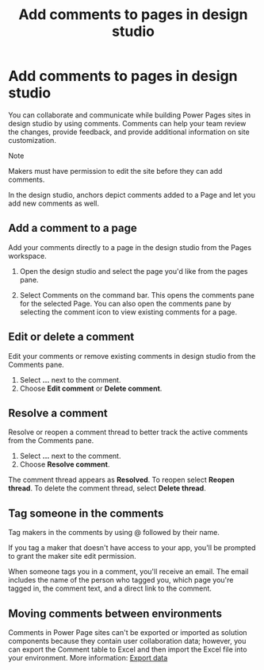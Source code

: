 ﻿---
title: Add comments to pages in design studio
description: Learn how to add comments to your Power Pages site.
author: 
ms.topic: conceptual
ms.custom: 
ms.date: 10/23/2023
ms.subservice:
ms.author: 
ms.reviewer: kkendrick
contributors:
    - ProfessorKendrick
---

# Add comments to pages in design studio

You can collaborate and communicate while building Power Pages sites in design studio by using comments. Comments can help your team review the changes, provide feedback, and provide additional information on site customization. 

> [!NOTE]
> Makers must have permission to edit the site before they can add comments.

In the design studio, anchors depict comments added to a Page and let you add new comments as well.

## Add a comment to a page

Add your comments directly to a page in the design studio from the Pages workspace.

1. Open the design studio and select the page you'd like from the pages pane.

1. Select Comments on the command bar. This opens the comments pane for the selected Page. You can also open the comments pane by selecting the comment icon to view existing comments for a page.

## Edit or delete a comment

Edit your comments or remove existing comments in design studio from the Comments pane.

1. Select **...** next to the comment.
1. Choose **Edit comment** or **Delete comment**.

## Resolve a comment

Resolve or reopen a comment thread to better track the active comments from the Comments pane.

1. Select **...** next to the comment.
1. Choose **Resolve comment**. 

The comment thread appears as **Resolved**. To reopen select **Reopen thread**. To delete the comment thread, select **Delete thread**.

## Tag someone in the comments

Tag makers in the comments by using @ followed by their name.

If you tag a maker that doesn't have access to your app, you'll be prompted to grant the maker site edit permission.

When someone tags you in a comment, you'll receive an email. The email includes  the name of the person who tagged you, which page you're tagged in, the comment text, and a direct link to the comment.

## Moving comments between environments

Comments in Power Page sites can't be exported or imported as solution components because they contain user collaboration data; however, you can export the Comment table to Excel and then import the Excel file into your environment. More information: [Export data](https://learn.microsoft.com/en-us/power-apps/maker/data-platform/data-platform-import-export#export-data)

